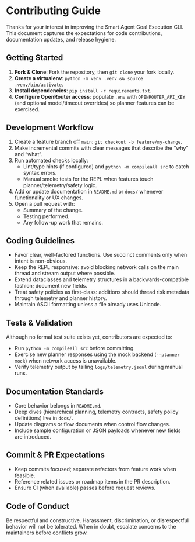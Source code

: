 # Contributing Guide

Thanks for your interest in improving the Smart Agent Goal Execution CLI. This document captures the expectations for code contributions, documentation updates, and release hygiene.

## Getting Started

1. **Fork & Clone**: Fork the repository, then `git clone` your fork locally.
2. **Create a virtualenv**: `python -m venv .venv && source .venv/bin/activate`.
3. **Install dependencies**: `pip install -r requirements.txt`.
4. **Configure OpenRouter access**: populate `.env` with `OPENROUTER_API_KEY` (and optional model/timeout overrides) so planner features can be exercised.

## Development Workflow

1. Create a feature branch off `main`: `git checkout -b feature/my-change`.
2. Make incremental commits with clear messages that describe the “why” and “what”.
3. Run automated checks locally:
   - Lint/type hints (if configured) and `python -m compileall src` to catch syntax errors.
   - Manual smoke tests for the REPL when features touch planner/telemetry/safety logic.
4. Add or update documentation in `README.md` or `docs/` whenever functionality or UX changes.
5. Open a pull request with:
   - Summary of the change.
   - Testing performed.
   - Any follow-up work that remains.

## Coding Guidelines

- Favor clear, well-factored functions. Use succinct comments only when intent is non-obvious.
- Keep the REPL responsive: avoid blocking network calls on the main thread and stream output where possible.
- Extend dataclasses and telemetry structures in a backwards-compatible fashion; document new fields.
- Treat safety policies as first-class: additions should thread risk metadata through telemetry and planner history.
- Maintain ASCII formatting unless a file already uses Unicode.

## Tests & Validation

Although no formal test suite exists yet, contributors are expected to:

- Run `python -m compileall src` before committing.
- Exercise new planner responses using the mock backend (`--planner mock`) when network access is unavailable.
- Verify telemetry output by tailing `logs/telemetry.jsonl` during manual runs.

## Documentation Standards

- Core behavior belongs in `README.md`.
- Deep dives (hierarchical planning, telemetry contracts, safety policy definitions) live in `docs/`.
- Update diagrams or flow documents when control flow changes.
- Include sample configuration or JSON payloads whenever new fields are introduced.

## Commit & PR Expectations

- Keep commits focused; separate refactors from feature work when feasible.
- Reference related issues or roadmap items in the PR description.
- Ensure CI (when available) passes before request reviews.

## Code of Conduct

Be respectful and constructive. Harassment, discrimination, or disrespectful behavior will not be tolerated. When in doubt, escalate concerns to the maintainers before conflicts grow.
